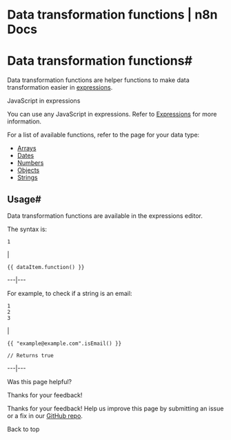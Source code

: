 # Data transformation functions | n8n Docs

[ ](https://github.com/n8n-io/n8n-docs/edit/main/docs/code/builtin/data-transformation-functions/index.md "Edit this page")

# Data transformation functions#

Data transformation functions are helper functions to make data transformation easier in [expressions](../../../glossary/#expression-n8n).

JavaScript in expressions

You can use any JavaScript in expressions. Refer to [Expressions](../../expressions/) for more information.

For a list of available functions, refer to the page for your data type:

  * [Arrays](arrays/)
  * [Dates](dates/)
  * [Numbers](numbers/)
  * [Objects](objects/)
  * [Strings](strings/)

## Usage#

Data transformation functions are available in the expressions editor.

The syntax is:
    
    
    1

| 
    
    
    {{ dataItem.function() }}
      
  
---|---  
  
For example, to check if a string is an email:
    
    
    1
    2
    3

| 
    
    
    {{ "example@example.com".isEmail() }}
    
    // Returns true
      
  
---|---  
  
Was this page helpful? 

Thanks for your feedback! 

Thanks for your feedback! Help us improve this page by submitting an issue or a fix in our [GitHub repo](https://github.com/n8n-io/n8n-docs). 

Back to top